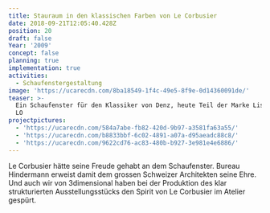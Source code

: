 ```yaml
---
title: Stauraum in den klassischen Farben von Le Corbusier
date: 2018-09-21T12:05:40.428Z
position: 20
draft: false
Year: '2009'
concept: false
planning: true
implementation: true
activities:
  - Schaufenstergestaltung
image: 'https://ucarecdn.com/8ba18549-1f4c-49e5-8f9e-0d14360091de/'
teaser: >-
  Ein Schaufenster für den Klassiker von Denz, heute Teil der Marke Lista Office
  LO
projectpictures:
  - 'https://ucarecdn.com/584a7abe-fb82-420d-9b97-a3581fa63a55/'
  - 'https://ucarecdn.com/b8833bbf-6c02-4891-a07a-d95aeadc88c8/'
  - 'https://ucarecdn.com/9622cd76-ac83-480b-b927-3e981e4e6886/'
---
```

Le Corbusier hätte seine Freude gehabt an dem Schaufenster. Bureau Hindermann erweist damit dem grossen Schweizer Architekten seine Ehre. Und auch wir von 3dimensional haben bei der Produktion des klar strukturierten Ausstellungsstücks den Spirit von Le Corbusier im Atelier gespürt.
